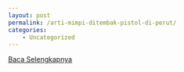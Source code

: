 ```yaml
---
layout: post
permalink: /arti-mimpi-ditembak-pistol-di-perut/
categories:
    - Uncategorized
---
```


[Baca Selengkapnya](/10)